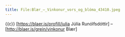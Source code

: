 ```yaml
---
title: File:Blær_–_Vinkonur_vors_og_blóma_43410.jpeg
---
```


{{c}} [https://blaer.is/profill/julia Júlía Runólfsdóttir] – [http://blaer.is/grein/vinkonur Blær]
